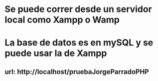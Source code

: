 #  Se puede correr desde un servidor local como Xampp o Wamp
# La base de datos es en mySQL y se puede usar la de Xampp
## url: http://localhost/pruebaJorgeParradoPHP
